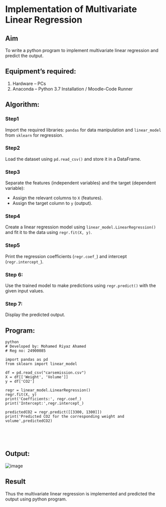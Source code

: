 # Implementation of Multivariate Linear Regression
## Aim
To write a python program to implement multivariate linear regression and predict the output.
## Equipment’s required:
1.	Hardware – PCs
2.	Anaconda – Python 3.7 Installation / Moodle-Code Runner
## Algorithm:
### Step1
Import the required libraries: `pandas` for data manipulation and `linear_model` from `sklearn` for regression.  


### Step2
Load the dataset using `pd.read_csv()` and store it in a DataFrame.


### Step3
Separate the features (independent variables) and the target (dependent variable):  
- Assign the relevant columns to `X` (features).  
- Assign the target column to `y` (output).  

### Step4
Create a linear regression model using `linear_model.LinearRegression()` and fit it to the data using `regr.fit(X, y)`.  


### Step5
Print the regression coefficients (`regr.coef_`) and intercept (`regr.intercept_`).  

### Step 6:  
Use the trained model to make predictions using `regr.predict()` with the given input values.  

### Step 7:  
Display the predicted output.


## Program:
```
python
# Developed by: Mohamed Riyaz Ahamed
# Reg no: 24900085

import pandas as pd
from sklearn import linear_model

df = pd.read_csv("carsemission.csv")
X = df[['Weight', 'Volume']]
y = df['CO2']

regr = linear_model.LinearRegression()
regr.fit(X, y)
print('Coefficients:', regr.coef_)
print('Intercept:',regr.intercept_)

predictedCO2 = regr.predict([[3300, 1300]])
print('Predicted CO2 for the corresponding weight and volume',predictedCO2)





```
## Output:
![image](https://github.com/user-attachments/assets/d5abcd48-e4c3-456d-bbb3-5775735aaa22)



## Result
Thus the multivariate linear regression is implemented and predicted the output using python program.

